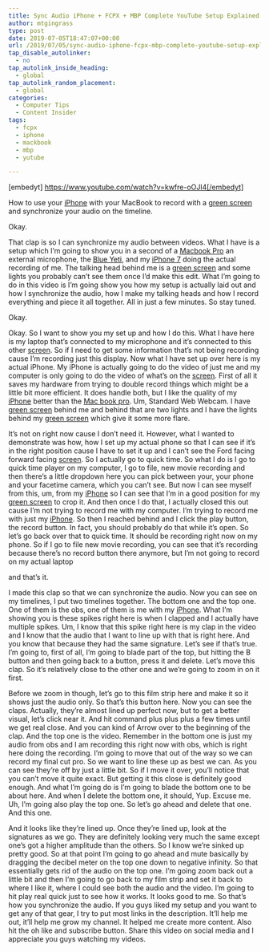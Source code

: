 ```yaml
---
title: Sync Audio iPhone + FCPX + MBP Complete YouTube Setup Explained with Details!
author: mtgingrass
type: post
date: 2019-07-05T18:47:07+00:00
url: /2019/07/05/sync-audio-iphone-fcpx-mbp-complete-youtube-setup-explained-with-details/
tap_disable_autolinker:
  - no
tap_autolink_inside_heading:
  - global
tap_autolink_random_placement:
  - global
categories:
  - Computer Tips
  - Content Insider
tags:
  - fcpx
  - iphone
  - mackbook
  - mbp
  - yutube

---
```

[embedyt] https://www.youtube.com/watch?v=kwfre-oOJl4[/embedyt]
  
How to use your <a class="thirstylink" target="_blank" title="iPhone 7" href="https://amzn.to/2JtFW7l" data-linkid="507" data-shortcode="true">iPhone</a> with your MacBook to record with a <a class="thirstylink" target="_blank" title="Green Screen Amazon" href="https://amzn.to/2JVzMgP" data-linkid="511" data-shortcode="true">green screen</a> and synchronize your audio on the timeline.

<p class="p1">
  <span class="s1">Okay.</span>
</p>

<p class="p1">
  <span class="s1">That clap is so I can synchronize my audio between videos. What I have is a setup which I&#8217;m going to show you in a second of a <a class="thirstylink" target="_blank" title="MacBook Pro Amazon" href="https://amzn.to/2JsJ4Ab" data-linkid="519" data-shortcode="true">Macbook Pro</a> an external microphone, the <a class="thirstylink" target="_blank" title="Blue Yeti" href="https://amzn.to/2IheZTG" data-linkid="497" data-shortcode="true">Blue Yeti</a>, and my <a class="thirstylink" target="_blank" title="iPhone 7" href="https://amzn.to/2JtFW7l" data-linkid="507" data-shortcode="true">iPhone 7</a> doing the actual recording of me. The talking head behind me is a <a class="thirstylink" target="_blank" title="Green Screen Amazon" href="https://amzn.to/2JVzMgP" data-linkid="511" data-shortcode="true">green screen</a> and some lights you probably can&#8217;t see them once I&#8217;d make this edit. What I&#8217;m going to do in this video is I&#8217;m going show you how my setup is actually laid out and how I synchronize the audio, how I make my talking heads and how I record everything and piece it all together. All in just a few minutes. So stay tuned.</span>
</p>

<p class="p1">
  <span class="s1">Okay.</span>
</p>

<p class="p1">
  <span class="s1">Okay. So I want to show you my set up and how I do this. What I have here is my laptop that&#8217;s connected to my microphone and it&#8217;s connected to this other <a class="thirstylink" target="_blank" title="Screen" href="https://amzn.to/2LMDuep" data-linkid="814" data-shortcode="true">screen</a>. So if I need to get some information that&#8217;s not being recording cause I&#8217;m recording just this display. Now what I have set up over here is my actual iPhone. My iPhone is actually going to do the video of just me and my computer is only going to do the video of what&#8217;s on the <a class="thirstylink" target="_blank" title="Screen" href="https://amzn.to/2LMDuep" data-linkid="814" data-shortcode="true">screen</a>. First of all it saves my hardware from trying to double record things which might be a little bit more efficient. It does handle both, but I like the quality of my <a class="thirstylink" target="_blank" title="iPhone 7" href="https://amzn.to/2JtFW7l" data-linkid="507" data-shortcode="true">iPhone</a> better than the <a class="thirstylink" target="_blank" title="MacBook Pro Amazon" href="https://amzn.to/2JsJ4Ab" data-linkid="519" data-shortcode="true">Mac book pro</a>. Um, Standard Web Webcam. I have <a class="thirstylink" target="_blank" title="Green Screen Amazon" href="https://amzn.to/2JVzMgP" data-linkid="511" data-shortcode="true">green screen</a> behind me and behind that are two lights and I have the lights behind my <a class="thirstylink" target="_blank" title="Green Screen Amazon" href="https://amzn.to/2JVzMgP" data-linkid="511" data-shortcode="true">green screen</a> which give it some more flare.</span>
</p>

<p class="p1">
  <span class="s1">It&#8217;s not on right now cause I don&#8217;t need it. However, what I wanted to demonstrate was how, how I set up my actual phone so that I can see if it&#8217;s in the right position cause I have to set it up and I can&#8217;t see the Ford facing forward facing <a class="thirstylink" target="_blank" title="Screen" href="https://amzn.to/2LMDuep" data-linkid="814" data-shortcode="true">screen</a>. So I actually go to quick time. So what I do is I go to quick time player on my computer, I go to file, new movie recording and then there&#8217;s a little dropdown here you can pick between your, your phone and your facetime camera, which you can&#8217;t see. But now I can see myself from this, um, from my <a class="thirstylink" target="_blank" title="iPhone 7" href="https://amzn.to/2JtFW7l" data-linkid="507" data-shortcode="true">iPhone</a> so I can see that I&#8217;m in a good position for my <a class="thirstylink" target="_blank" title="Green Screen Amazon" href="https://amzn.to/2JVzMgP" data-linkid="511" data-shortcode="true">green screen</a> to crop it. And then once I do that, I actually closed this out cause I&#8217;m not trying to record me with my computer. I&#8217;m trying to record me with just my <a class="thirstylink" target="_blank" title="iPhone 7" href="https://amzn.to/2JtFW7l" data-linkid="507" data-shortcode="true">iPhone</a>. So then I reached behind and I click the play button, the record button. In fact, you should probably do that while it&#8217;s open. So let&#8217;s go back over that to quick time. It should be recording right now on my phone. So if I go to file new movie recording, you can see that it&#8217;s recording because there&#8217;s no record button there anymore, but I&#8217;m not going to record on my actual laptop</span>
</p>

<p class="p1">
  <span class="s1">and that&#8217;s it.</span>
</p>

<p class="p1">
  <span class="s1">I made this clap so that we can synchronize the audio. Now you can see on my timelines, I put two timelines together. The bottom one and the top one. One of them is the obs, one of them is me with my <a class="thirstylink" target="_blank" title="iPhone 7" href="https://amzn.to/2JtFW7l" data-linkid="507" data-shortcode="true">iPhone</a>. What I&#8217;m showing you is these spikes right here is when I clapped and I actually have multiple spikes. Um, I know that this spike right here is my clap in the video and I know that the audio that I want to line up with that is right here. And you know that because they had the same signature. Let&#8217;s see if that&#8217;s true. I&#8217;m going to, first of all, I&#8217;m going to blade part of the top, but hitting the B button and then going back to a button, press it and delete. Let&#8217;s move this clap. So it&#8217;s relatively close to the other one and we&#8217;re going to zoom in on it first.</span>
</p>

<p class="p1">
  <span class="s1">Before we zoom in though, let&#8217;s go to this film strip here and make it so it shows just the audio only. So that&#8217;s this button here. Now you can see the claps. Actually, they&#8217;re almost lined up perfect now, but to get a better visual, let&#8217;s click near it. And hit command plus plus plus a few times until we get real close. And you can kind of Arrow over to the beginning of the clap. And the top one is the video. Remember in the bottom one is just my audio from obs and I am recording this right now with obs, which is right here doing the recording. I&#8217;m going to move that out of the way so we can record my final cut pro. So we want to line these up as best we can. As you can see they&#8217;re off by just a little bit. So if I move it over, you&#8217;ll notice that you can&#8217;t move it quite exact. But getting it this close is definitely good enough. And what I&#8217;m going do is I&#8217;m going to blade the bottom one to be about here. And when I delete the bottom one, it should, Yup. Excuse me. Uh, I&#8217;m going also play the top one. So let&#8217;s go ahead and delete that one. And this one.</span>
</p>

<p class="p1">
  <span class="s1">And it looks like they&#8217;re lined up. Once they&#8217;re lined up, look at the signatures as we go. They are definitely looking very much the same except one&#8217;s got a higher amplitude than the others. So I know we&#8217;re sinked up pretty good. So at that point I&#8217;m going to go ahead and mute basically by dragging the decibel meter on the top one down to negative infinity. So that essentially gets rid of the audio on the top one. I&#8217;m going zoom back out a little bit and then I&#8217;m going to go back to my film strip and set it back to where I like it, where I could see both the audio and the video. I&#8217;m going to hit play real quick just to see how it works. It looks good to me. So that&#8217;s how you synchronize the audio. If you guys liked my setup and you want to get any of that gear, I try to put most links in the description. It&#8217;ll help me out, it&#8217;ll help me grow my channel. It helped me create more content. Also hit the oh like and subscribe button. Share this video on social media and I appreciate you guys watching my videos.</span>
</p>